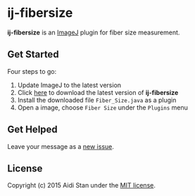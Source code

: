 # ij-fibersize

**ij-fibersize** is an [ImageJ](http://rsb.info.nih.gov/ij/) plugin for fiber size measurement.

## Get Started

Four steps to go:

1. Update ImageJ to the latest version
2. Click [here](http://aidistan.github.io/ij-fibersize/latest/Fiber_Size.java) to download the latest version of **ij-fibersize**
3. Install the downloaded file `Fiber_Size.java` as a plugin
4. Open a image, choose `Fiber Size` under the `Plugins` menu

## Get Helped

Leave your message as a [new issue](https://github.com/aidistan/ij-fibersize/issues/new).

## License

Copyright (c) 2015 Aidi Stan under the [MIT license](https://github.com/aidistan/ij-fibersize/blob/master/LICENSE).

